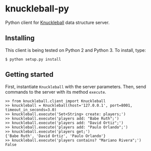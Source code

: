 # knuckleball-py
Python client for [Knuckleball](https://github.com/ral99/knuckleball) data structure server.

## Installing
This client is being tested on Python 2 and Python 3. To install, type:
```
$ python setup.py install
```

## Getting started
First, instantiate `Knuckleball` with the server parameters. Then, send commands to the server with its method `execute`.
```
>> from knuckleball.client import Knuckleball
>> knuckleball = Knuckleball(host='127.0.0.1', port=8001, timeout_in_seconds=3.0)
>> knuckleball.execute('Set<String> create: players;')
>> knuckleball.execute('players add: "Babe Ruth";')
>> knuckleball.execute('players add: "David Ortiz";')
>> knuckleball.execute('players add: "Paulo Orlando";')
>> knuckleball.execute('players get;')
{'Babe Ruth', 'David Ortiz', 'Paulo Orlando'}
>> knuckleball.execute('players contains? "Mariano Rivera";')
False
```
